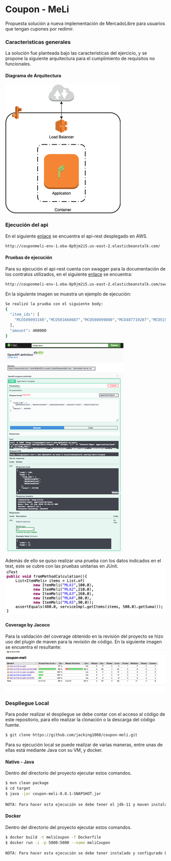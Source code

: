 # Coupon - MeLi
Propuesta solución a nueva implementación de MercadoLibre para usuarios que tengan cupones por redimir.

### Caracteristicas generales
La solución fue planteada bajo las caracteristicas del ejercicio, y se propone la siguiente arquitectura para el cumplimiento de requisitos no funcionales.
#### Diagrama de Arquitectura
![](assets/basic_arch.png)

### Ejecución del api
En el siguiente [enlace](http://couponmeli-env-1.eba-8p9jm2i5.us-east-2.elasticbeanstalk.com/) se encuentra el api-rest desplegado en AWS.
```sh
http://couponmeli-env-1.eba-8p9jm2i5.us-east-2.elasticbeanstalk.com/
```
#### Pruebas de ejecución
Para su ejecución el api-rest cuenta con swagger para la documentación de los contratos utilizados, en el siguiente [enlace](http://couponmeli-env-1.eba-8p9jm2i5.us-east-2.elasticbeanstalk.com/swagger-ui.html) se encuentra:
```sh
http://couponmeli-env-1.eba-8p9jm2i5.us-east-2.elasticbeanstalk.com/swagger-ui.html
```
En la siguiente imagen se muestra un ejemplo de ejecución:

```sh
Se realizó la prueba con el siguiente body:
{
  "item_ids": [
    "MCO509093160","MCO501668687","MCO500099080","MCO487719207","MCO515420765"
  ],
  "amount": 400000
}
```
![](assets/swagger_prueba.png)

Además de ello se quiso realizar una prueba con los datos indicados en el test, este se cubre con las pruebas unitarias en JUnit.
![](assets/test_prueba.png)

#### Coverage by Jacoco
Para la validación del coverage obtenido en la revisión del proyecto se hizo uso del plugin de maven para la revisión de código. En la siguiente imagen se encuentra el resultante:
<br/>
![](assets/coverage.png)

### Despliegue Local
Para poder realizar el despliegue se debe contar con el acceso al código de este repositorio, para ello realizar la clonación o la descarga del código fuente.
```sh
$ git clone https://github.com/jacking1008/coupon-meli.git
```
Para su ejecución local se puede realizar de varias maneras, entre unas de ellas está mediante Java con su VM, y docker.
#### Nativo - Java
Dentro del directorio del proyecto ejecutar estos comandos.
```sh
$ mvn clean package
$ cd target
$ java -jar coupon-meli-0.0.1-SNAPSHOT.jar

NOTA: Para hacer esta ejecución se debe tener el jdk-11 y maven instalado, además de ello tener configurado sus variables de entorno.
```
#### Docker
Dentro del directorio del proyecto ejecutar estos comandos.
```sh
$ docker build -t meliCoupon -f Dockerfile
$ docker run -i -p 5000:5000 --name meliCoupon

NOTA: Para hacer esta ejecución se debe tener instalado y configurado Docker.
```